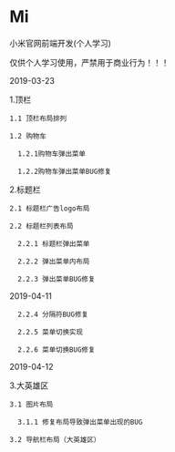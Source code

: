 # Mi
小米官网前端开发(个人学习)

仅供个人学习使用，严禁用于商业行为！！！

2019-03-23

  1.顶栏

    1.1 顶栏布局排列
    
    1.2 购物车

      1.2.1购物车弹出菜单

      1.2.2购物车弹出菜单BUG修复

  2.标题栏

    2.1 标题栏广告logo布局

    2.2 标题栏列表布局

      2.2.1 标题栏弹出菜单

      2.2.2 弹出菜单内布局

      2.2.3 弹出菜单BUG修复

2019-04-11

	  2.2.4 分隔符BUG修复
	  
	  2.2.5 菜单切换实现
	  
      2.2.6 菜单切换BUG修复

2019-04-12

  3.大英雄区
	
	3.1 图片布局
	  
	  3.1.1 修复布局导致弹出菜单出现的BUG

	3.2 导航栏布局（大英雄区）
